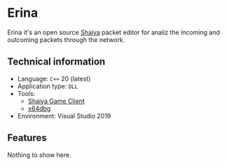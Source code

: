 # Erina

Erina it's an open source [Shaiya](https://shaiya.fandom.com/wiki/Main_Page) packet editor for analiz the incoming and outcoming packets through the network.

## Technical information

-   Language:  `C++`  20 (latest)
-   Application type:  `DLL`
-   Tools:
	- [Shaiya Game Client](https://www.elitepvpers.com/forum/shaiya-pserver-guides-releases/3808202-tiny-release-shaiya-episode-1-game-client-light-darkness.html)
    - [x64dbg](https://x64dbg.com/)
-   Environment: Visual Studio 2019

## Features

Nothing to show here.
